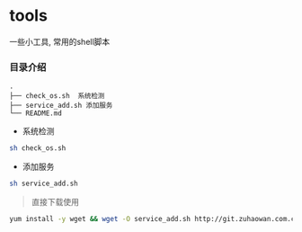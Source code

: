 # tools

一些小工具, 常用的shell脚本


### 目录介绍
```
.
├── check_os.sh  系统检测
├── service_add.sh 添加服务
└── README.md
```

* 系统检测
```bash
sh check_os.sh
```


* 添加服务
```bash
sh service_add.sh
```
>直接下载使用
```bash
yum install -y wget && wget -O service_add.sh http://git.zuhaowan.com.cn/zuhaowan/tools/-/raw/master/service_add.sh && sh service_add.sh
```